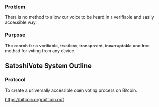   




### Problem
There is no method to allow our voice to be heard in a verifiable and easily accessible way. 

### Purpose
The search for a verifiable, trustless, transparent, incurruptable and free method for voting from any device.  



## SatoshiVote System Outline

### Protocol
To create a universally accessible open voting process on Bitcoin.  




https://bitcoin.org/bitcoin.pdf
